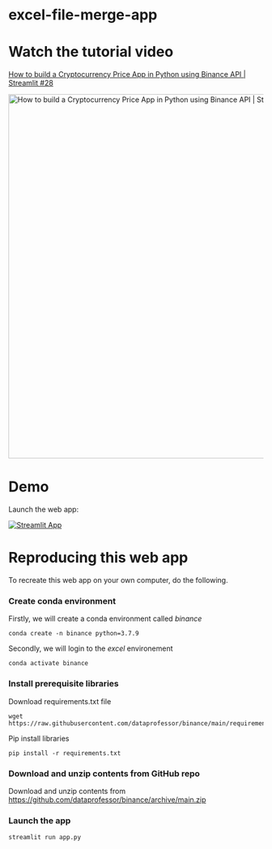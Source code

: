 # excel-file-merge-app

# Watch the tutorial video

[How to build a Cryptocurrency Price App in Python using Binance API | Streamlit #28](https://youtu.be/CkcJ9_dpjqw)

<a href="https://youtu.be/xt4hrtG4t3s"><img src="http://img.youtube.com/vi/CkcJ9_dpjqw/0.jpg" alt="How to build a Cryptocurrency Price App in Python using Binance API | Streamlit #28" title="How to build a Cryptocurrency Price App in Python using Binance API | Streamlit #28" width="720" /></a>

# Demo

Launch the web app:

[![Streamlit App](https://static.streamlit.io/badges/streamlit_badge_black_white.svg)](https://share.streamlit.io/dataprofessor/binance/main/app.py)

# Reproducing this web app
To recreate this web app on your own computer, do the following.

### Create conda environment
Firstly, we will create a conda environment called *binance*
```
conda create -n binance python=3.7.9
```
Secondly, we will login to the *excel* environement
```
conda activate binance
```
### Install prerequisite libraries

Download requirements.txt file

```
wget https://raw.githubusercontent.com/dataprofessor/binance/main/requirements.txt

```

Pip install libraries
```
pip install -r requirements.txt
```

###  Download and unzip contents from GitHub repo

Download and unzip contents from https://github.com/dataprofessor/binance/archive/main.zip

###  Launch the app

```
streamlit run app.py
```
